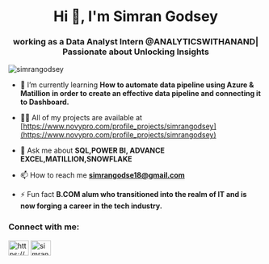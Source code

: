 <h1 align="center">Hi 👋, I'm Simran Godsey</h1>
<h3 align="center">working as a Data Analyst Intern @ANALYTICSWITHANAND| Passionate about Unlocking Insights</h3>

<p align="left"> <img src="https://komarev.com/ghpvc/?username=simrangodsey&label=Profile%20views&color=0e75b6&style=flat" alt="simrangodsey" /> </p>

- 🌱 I’m currently learning **How to automate data pipeline using Azure & Matillion in order to create an effective data pipeline and connecting it to Dashboard.**

- 👨‍💻 All of my projects are available at [https://www.novypro.com/profile_projects/simrangodsey](https://www.novypro.com/profile_projects/simrangodsey)

- 💬 Ask me about **SQL,POWER BI, ADVANCE EXCEL,MATILLION,SNOWFLAKE**

- 📫 How to reach me **simrangodse18@gmail.com**

- ⚡ Fun fact **B.COM alum who transitioned into the realm of IT and is now forging a career in the tech industry.**

<h3 align="left">Connect with me:</h3>
<p align="left">
<a href="https://linkedin.com/in/https://www.linkedin.com/in/simrangodsey/" target="blank"><img align="center" src="https://raw.githubusercontent.com/rahuldkjain/github-profile-readme-generator/master/src/images/icons/Social/linked-in-alt.svg" alt="https://www.linkedin.com/in/simrangodsey/" height="30" width="40" /></a>
<a href="https://www.hackerrank.com/simrangodse18" target="blank"><img align="center" src="https://raw.githubusercontent.com/rahuldkjain/github-profile-readme-generator/master/src/images/icons/Social/hackerrank.svg" alt="simrangodse18" height="30" width="40" /></a>
</p>


